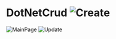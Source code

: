 # DotNetCrud ![Create](https://user-images.githubusercontent.com/113863685/202918089-37571c2e-9dd7-4073-b737-646e38e50270.PNG)
![MainPage](https://user-images.githubusercontent.com/113863685/202918092-f06986e2-d995-4fd2-88ba-4521e630c2d0.PNG)
![Update](https://user-images.githubusercontent.com/113863685/202918093-8e9293bb-ae80-4e00-8514-ceb4b6d805d7.PNG)

